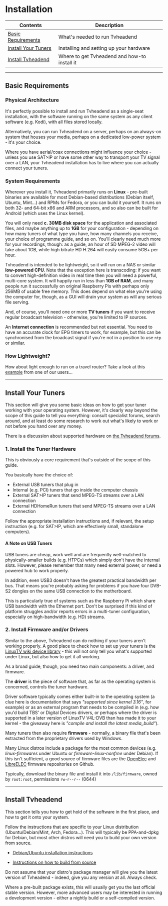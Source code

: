 # Installation

Contents                                                 | Description
---------------------------------------------------------|------------------------------------ 
[Basic Requirements](#basic-requirements)                | What's needed to run Tvheadend
[Install Your Tuners](#install-your-tuners)              | Installing and setting up your hardware
[Install Tvheadend](#install-tvheadend)                  | Where to get Tvheadend and how-to install it

---

## Basic Requirements

### Physical Architecture

It's perfectly possible to install and run Tvheadend as a single-seat installation,
with the software running on the same system as any client software (e.g. Kodi),
with all files stored locally.

Alternatively, you can run Tvheadend on a server, perhaps on an always-on
system that houses your media, perhaps on a dedicated low-power system - it's your choice.

Where you have aerial/coax connections might influence your choice - unless
you use SAT>IP or have some other way to transport your TV signal over a LAN,
your Tvheadend installation has to live where you can actually connect your
tuners. 

### System Requirements

Wherever you install it, Tvheadend primarily runs on **Linux** - pre-built
binaries are available for most Debian-based distributions (Debian itself, Ubuntu,
Mint...) and RPMs for Fedora, or you can build it yourself. It runs on both
32- and 64-bit x86 and ARM processors, and so also can be built for Android
(which uses the Linux kernel).

You will only need **c. 30MB disk space** for the application and associated
files, and maybe anything up to **1GB** for your configuration - depending on 
how many tuners of what type you have, how many channels you receive, your
choice of programme guide, and so on. You'll clearly need much more for
your recordings, though: as a guide, an hour of SD MPEG-2 video will take
about 1GB, while high bitrate HD H.264 will easily consume 5GB+ per hour.

Tvheadend is intended to be lightweight, so it will run on a NAS or similar
**low-powered CPU**. Note that the exception here is transcoding: if you want
to convert high-definition video in real time then you will need a powerful,
multi-core system. It will happily run in less than **1GB of RAM**, and many
people run it successfully on original Raspberry Pis with perhaps only 256MB
of usable free memory. This does depend on what else you're using the computer
for, though, as a GUI will drain your system as will any serious file serving.

And, of course, you'll need one or more **TV tuners** if you want to receive
regular broadcast television - otherwise, you're limited to IP sources.

An **Internet connection** is recommended but not essential. You need to 
have an accurate clock for EPG timers to work, for example, but this can be 
synchronised from the broadcast signal if you're not in a position to use
`ntp` or similar.

### How Lightweight?

How about light enough to run on a travel router? Take a look at this
[example](https://tvheadend.org/boards/4/topics/16579) from one of our users...

---

## Install Your Tuners

This section will give you some basic ideas on how to get your tuner working
with your operating system. However, it's clearly way beyond the scope of
this guide to tell you everything: consult specialist forums, search around, 
and at least do some research to work out what's likely to work or not
before you hand over any money.

There is a discussion about supported hardware on [the Tvheadend
forums](https://tvheadend.org/boards/5/topics/5102).

### 1. Install the Tuner Hardware

This is obviously a core requirement that's outside of the scope of this guide.

You basically have the choice of:

* External USB tuners that plug in
* Internal (e.g. PCI) tuners that go inside the computer chassis
* External SAT>IP tuners that send MPEG-TS streams over a LAN connection
* External HDHomeRun tuners that send MPEG-TS streams over a LAN connection

Follow the appropriate installation instructions and, if relevant, the
setup instruction (e.g. for SAT>IP, which are effectively small, standalone
computers).

#### A Note on USB Tuners

USB tuners are cheap, work well and are frequently well-matched to physically-smaller
builds (e.g. HTPCs) which simply don't have the internal slots. However, please
remember that many need external power, or need a powered hub to work properly.

In addition, even USB3 doesn't have the greatest practical bandwidth per bus. That
means you're probably asking for problems if you have four DVB-S2 dongles on the same USB
connection to the motherboard.

This is particularly true of systems such as the Raspberry Pi which share USB
bandwidth with the Ethernet port. Don't be surprised if this kind of platform struggles
and/or reports errors in a multi-tuner configuration, especially on
high-bandwidth (e.g. HD) streams.

### 2. Install Firmware and/or Drivers

Similar to the above, Tvheadend can do nothing if your tuners aren't working
properly. A good place to check how to set up your tuners is the
[LinuxTV wiki device library](http://www.linuxtv.org/wiki/index.php/Hardware_Device_Information) -
this will not only tell you what's supported under Linux, but also
how to get it all working.

As a broad guide, though, you need two main components: a driver, and firmware. 

The **driver** is the piece of software that, as far as the operating system is concerned,
controls the tuner hardware. 

Driver software typically comes either built-in to the operating system
(a clue here is documentation that says *"supported since kernel 3.16"*, for example)
or as an external program that needs to be compiled in (e.g. how you'd build TBS'
or Digital Devices drivers, or perhaps where the driver is supported in a later version
of LinuxTV V4L-DVB than has made it to your kernel - the giveaway here is 
*"compile and install the latest media_build"*).

Many tuners then also require **firmware** - normally, a binary file that's been
extracted from the proprietary drivers used by Windows.

Many Linux distros include a package for the most common devices (e.g.
*linux-firmwares* under Ubuntu or *firmware-linux-nonfree* under Debian).
If this isn't sufficient, a good source of firmware files are the
[OpenElec](https://github.com/OpenELEC/dvb-firmware) and [LibreELEC](https://github.com/libreELEC/dvb-firmware)
firmware repositories on Github.

Typically, download the binary file and install it into `/lib/firmware`, owned
by `root:root`, permissions `rw-r--r--` (0644)

---

## Install Tvheadend

This section tells you how to get hold of the software in the first place,
and how to get it onto your system.

Follow the instructions that are specific to your Linux distribution
(Ubuntu/Debian/Mint, Arch, Fedora...). This will typically be PPA-and-dpkg
for Debian, but most other distros will need you to build your own version from source.

* [Debian/Ubuntu installation instructions](https://tvheadend.org/projects/tvheadend/wiki/AptRepository)

* [Instructions on how to build from source](https://tvheadend.org/projects/tvheadend/wiki/Building)

Do not assume that your distro's package manager will give you the latest
version of Tvheadend - indeed, give you any version at all. Always check.

Where a pre-built package exists, this will usually get you the last official
stable version. However, more advanced users may be interested in running
a development version - either a nightly build or a self-compiled version.

